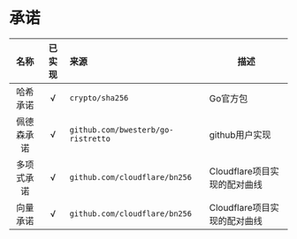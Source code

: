 # 承诺

|   名称    | 已实现 | 来源                                       | 描述                                                   |
| :-------: | :----: | :----------------------------------------- | ------------------------------------------------------ |
|  哈希承诺  |   √    | `crypto/sha256`              | Go官方包                                         |
|  佩德森承诺  |   √    | `github.com/bwesterb/go-ristretto`              | github用户实现                                         |
| 多项式承诺  |   √    | `github.com/cloudflare/bn256` | Cloudflare项目实现的配对曲线 |     
| 向量承诺 |   √    | `github.com/cloudflare/bn256`            |                    Cloudflare项目实现的配对曲线                      |


